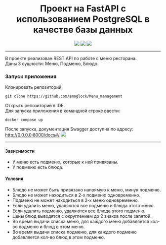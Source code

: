 <h1 align="center">Проект на FastAPI с использованием PostgreSQL в качестве базы данных</h1> 
<p align="center">
<img src="https://img.shields.io/badge/python-3.10-blue?logo=python">
<img src="https://img.shields.io/badge/fastapi-v0.100.0-green?logo=fastapi">
<img src="https://img.shields.io/badge/PostgreSQL-blue?logo=PostgreSQL&logoColor=white">
</p>

***
В проекте реализован REST API по работе с меню ресторана.<br>
Даны 3 сущности: Меню, Подменю, Блюдо.

### Запуск приложения
Клонировать репозиторий:
```commandline
git clone https://github.com/amoglock/Menu_management
```
Открыть репозиторий в IDE.<br>
Для запуска приложения в командной строке ввести:
```commandline
docker compose up
```
После запуска, документация Swagger доступна по адресу: http://0.0.0.0:8000/docs#/
![](https://github.com/amoglock/images/blob/main/menu_management_swagger.png?raw=true)
***
#### Зависимости
* У меню есть подменю, которые к ней привязаны.
* У подменю есть блюда.


#### Условия
* Блюдо не может быть привязано напрямую к меню, минуя подменю.
* Блюдо не может находиться в 2-х подменю одновременно.
* Подменю не может находиться в 2-х меню одновременно.
* Если удалить меню, удаляются все подменю и блюда этого меню.
* Если удалить подменю, удаляются все блюда этого подменю.
* Цены блюд выводятся с округлением до 2 знаков после запятой.
* Во время выдачи списка меню, для каждого меню добавляется кол-во подменю и блюд в этом меню.
* Во время выдачи списка подменю, для каждого подменю добавляется кол-во блюд в этом подменю.
